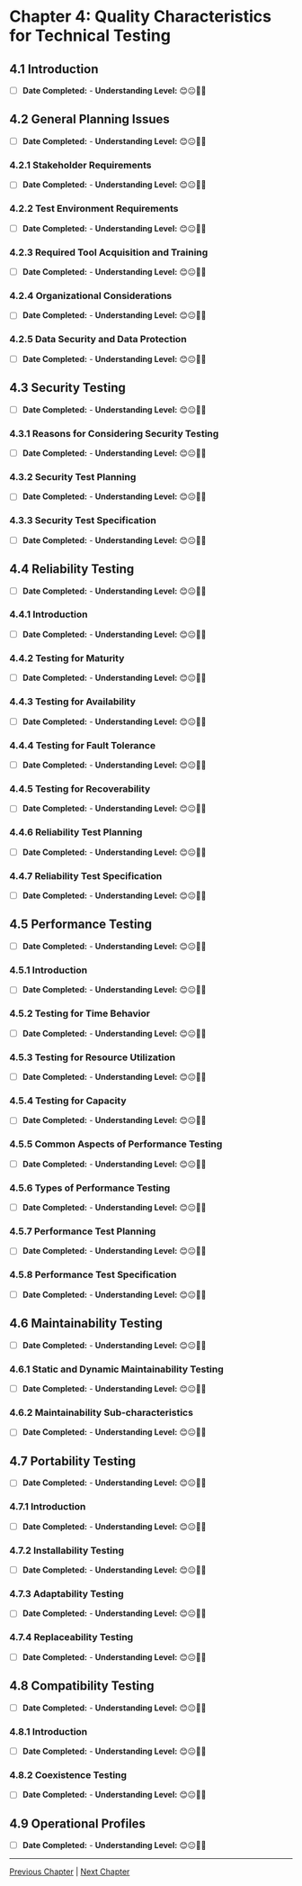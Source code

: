 # Chapter 4: Quality Characteristics for Technical Testing

## 4.1 Introduction

- [ ] **Date Completed:** - **Understanding Level:** 😊😐🤢🤮

## 4.2 General Planning Issues

- [ ] **Date Completed:** - **Understanding Level:** 😊😐🤢🤮

### 4.2.1 Stakeholder Requirements

- [ ] **Date Completed:** - **Understanding Level:** 😊😐🤢🤮

### 4.2.2 Test Environment Requirements

- [ ] **Date Completed:** - **Understanding Level:** 😊😐🤢🤮

### 4.2.3 Required Tool Acquisition and Training

- [ ] **Date Completed:** - **Understanding Level:** 😊😐🤢🤮

### 4.2.4 Organizational Considerations

- [ ] **Date Completed:** - **Understanding Level:** 😊😐🤢🤮

### 4.2.5 Data Security and Data Protection

- [ ] **Date Completed:** - **Understanding Level:** 😊😐🤢🤮

## 4.3 Security Testing

- [ ] **Date Completed:** - **Understanding Level:** 😊😐🤢🤮

### 4.3.1 Reasons for Considering Security Testing

- [ ] **Date Completed:** - **Understanding Level:** 😊😐🤢🤮

### 4.3.2 Security Test Planning

- [ ] **Date Completed:** - **Understanding Level:** 😊😐🤢🤮

### 4.3.3 Security Test Specification

- [ ] **Date Completed:** - **Understanding Level:** 😊😐🤢🤮

## 4.4 Reliability Testing

- [ ] **Date Completed:** - **Understanding Level:** 😊😐🤢🤮

### 4.4.1 Introduction

- [ ] **Date Completed:** - **Understanding Level:** 😊😐🤢🤮

### 4.4.2 Testing for Maturity

- [ ] **Date Completed:** - **Understanding Level:** 😊😐🤢🤮

### 4.4.3 Testing for Availability

- [ ] **Date Completed:** - **Understanding Level:** 😊😐🤢🤮

### 4.4.4 Testing for Fault Tolerance

- [ ] **Date Completed:** - **Understanding Level:** 😊😐🤢🤮

### 4.4.5 Testing for Recoverability

- [ ] **Date Completed:** - **Understanding Level:** 😊😐🤢🤮

### 4.4.6 Reliability Test Planning

- [ ] **Date Completed:** - **Understanding Level:** 😊😐🤢🤮

### 4.4.7 Reliability Test Specification

- [ ] **Date Completed:** - **Understanding Level:** 😊😐🤢🤮

## 4.5 Performance Testing

- [ ] **Date Completed:** - **Understanding Level:** 😊😐🤢🤮

### 4.5.1 Introduction

- [ ] **Date Completed:** - **Understanding Level:** 😊😐🤢🤮

### 4.5.2 Testing for Time Behavior

- [ ] **Date Completed:** - **Understanding Level:** 😊😐🤢🤮

### 4.5.3 Testing for Resource Utilization

- [ ] **Date Completed:** - **Understanding Level:** 😊😐🤢🤮

### 4.5.4 Testing for Capacity

- [ ] **Date Completed:** - **Understanding Level:** 😊😐🤢🤮

### 4.5.5 Common Aspects of Performance Testing

- [ ] **Date Completed:** - **Understanding Level:** 😊😐🤢🤮

### 4.5.6 Types of Performance Testing

- [ ] **Date Completed:** - **Understanding Level:** 😊😐🤢🤮

### 4.5.7 Performance Test Planning

- [ ] **Date Completed:** - **Understanding Level:** 😊😐🤢🤮

### 4.5.8 Performance Test Specification

- [ ] **Date Completed:** - **Understanding Level:** 😊😐🤢🤮

## 4.6 Maintainability Testing

- [ ] **Date Completed:** - **Understanding Level:** 😊😐🤢🤮

### 4.6.1 Static and Dynamic Maintainability Testing

- [ ] **Date Completed:** - **Understanding Level:** 😊😐🤢🤮

### 4.6.2 Maintainability Sub-characteristics

- [ ] **Date Completed:** - **Understanding Level:** 😊😐🤢🤮

## 4.7 Portability Testing

- [ ] **Date Completed:** - **Understanding Level:** 😊😐🤢🤮

### 4.7.1 Introduction

- [ ] **Date Completed:** - **Understanding Level:** 😊😐🤢🤮

### 4.7.2 Installability Testing

- [ ] **Date Completed:** - **Understanding Level:** 😊😐🤢🤮

### 4.7.3 Adaptability Testing

- [ ] **Date Completed:** - **Understanding Level:** 😊😐🤢🤮

### 4.7.4 Replaceability Testing

- [ ] **Date Completed:** - **Understanding Level:** 😊😐🤢🤮

## 4.8 Compatibility Testing

- [ ] **Date Completed:** - **Understanding Level:** 😊😐🤢🤮

### 4.8.1 Introduction

- [ ] **Date Completed:** - **Understanding Level:** 😊😐🤢🤮

### 4.8.2 Coexistence Testing

- [ ] **Date Completed:** - **Understanding Level:** 😊😐🤢🤮

## 4.9 Operational Profiles

- [ ] **Date Completed:** - **Understanding Level:** 😊😐🤢🤮

---

[Previous Chapter](3-static-and-dynamic-analysis.md) | [Next Chapter](5-reviews.md)
